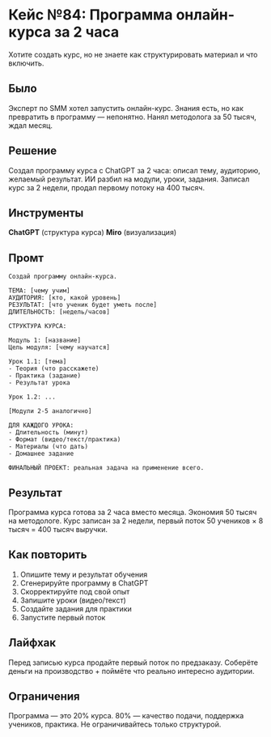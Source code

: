 # Кейс №84: Программа онлайн-курса за 2 часа

Хотите создать курс, но не знаете как структурировать материал и что включить.

## Было

Эксперт по SMM хотел запустить онлайн-курс. Знания есть, но как превратить в программу — непонятно. Нанял методолога за 50 тысяч, ждал месяц.

## Решение

Создал программу курса с ChatGPT за 2 часа: описал тему, аудиторию, желаемый результат. ИИ разбил на модули, уроки, задания. Записал курс за 2 недели, продал первому потоку на 400 тысяч.

## Инструменты

**ChatGPT** (структура курса)
**Miro** (визуализация)

## Промт

```
Создай программу онлайн-курса.

ТЕМА: [чему учим]
АУДИТОРИЯ: [кто, какой уровень]
РЕЗУЛЬТАТ: [что ученик будет уметь после]
ДЛИТЕЛЬНОСТЬ: [недель/часов]

СТРУКТУРА КУРСА:

Модуль 1: [название]
Цель модуля: [чему научатся]

Урок 1.1: [тема]
- Теория (что расскажете)
- Практика (задание)
- Результат урока

Урок 1.2: ...

[Модули 2-5 аналогично]

ДЛЯ КАЖДОГО УРОКА:
- Длительность (минут)
- Формат (видео/текст/практика)
- Материалы (что дать)
- Домашнее задание

ФИНАЛЬНЫЙ ПРОЕКТ: реальная задача на применение всего.
```

## Результат

Программа курса готова за 2 часа вместо месяца. Экономия 50 тысяч на методологе. Курс записан за 2 недели, первый поток 50 учеников × 8 тысяч = 400 тысяч выручки.

## Как повторить

1. Опишите тему и результат обучения
2. Сгенерируйте программу в ChatGPT
3. Скорректируйте под свой опыт
4. Запишите уроки (видео/текст)
5. Создайте задания для практики
6. Запустите первый поток

## Лайфхак

Перед записью курса продайте первый поток по предзаказу. Соберёте деньги на производство + поймёте что реально интересно аудитории.

## Ограничения

Программа — это 20% курса. 80% — качество подачи, поддержка учеников, практика. Не ограничивайтесь только структурой.
